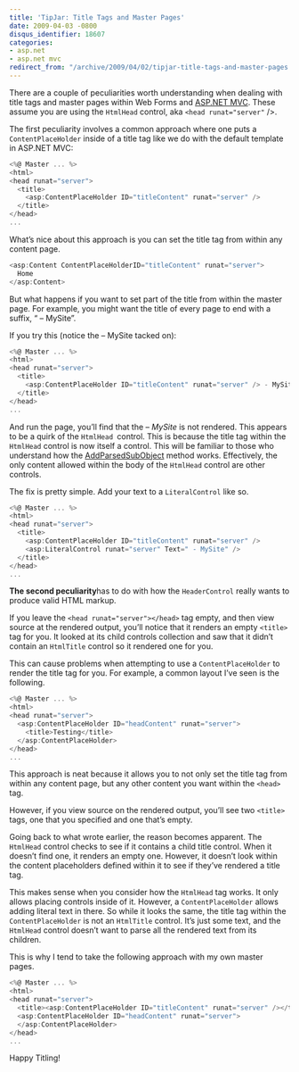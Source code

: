 ```yaml
---
title: 'TipJar: Title Tags and Master Pages'
date: 2009-04-03 -0800
disqus_identifier: 18607
categories:
- asp.net
- asp.net mvc
redirect_from: "/archive/2009/04/02/tipjar-title-tags-and-master-pages.aspx/"
---
```


There are a couple of peculiarities worth understanding when dealing
with title tags and master pages within Web Forms and [ASP.NET
MVC](http://asp.net/mvc "ASP.NET MVC"). These assume you are using the
`HtmlHead` control, aka `<head runat="server"` /\>.

The first peculiarity involves a common approach where one puts a
`ContentPlaceHolder` inside of a title tag like we do with the default
template in ASP.NET MVC:

```csharp
<%@ Master ... %>
<html>
<head runat="server">
  <title>
    <asp:ContentPlaceHolder ID="titleContent" runat="server" />
  </title>
</head>
...
```

What’s nice about this approach is you can set the title tag from within
any content page.

```csharp
<asp:Content ContentPlaceHolderID="titleContent" runat="server">
  Home
</asp:Content>
```

But what happens if you want to set part of the title from within the
master page. For example, you might want the title of every page to end
with a suffix, “ – MySite”.

If you try this (notice the – MySite tacked on):

```csharp
<%@ Master ... %>
<html>
<head runat="server">
  <title>
    <asp:ContentPlaceHolder ID="titleContent" runat="server" /> - MySite
  </title>
</head>
...
```

And run the page, you’ll find that the *– MySite* is not rendered. This
appears to be a quirk of the `HtmlHead `control. This is because the
title tag within the `HtmlHead` control is now itself a control. This
will be familiar to those who understand how the
[AddParsedSubObject](http://msdn.microsoft.com/en-us/library/system.web.ui.control.addparsedsubobject.aspx "AddParsedSubObject on MSDN")
method works. Effectively, the only content allowed within the body of
the `HtmlHead` control are other controls.

The fix is pretty simple. Add your text to a `LiteralControl` like so.

```csharp
<%@ Master ... %>
<html>
<head runat="server">
  <title>
    <asp:ContentPlaceHolder ID="titleContent" runat="server" /> 
    <asp:LiteralControl runat="server" Text=" - MySite" />
  </title>
</head>
...
```

**The second peculiarity**has to do with how the `HeaderControl` really
wants to produce valid HTML markup.

If you leave the `<head runat="server"></head>` tag empty, and then view
source at the rendered output, you’ll notice that it renders an empty
`<title>` tag for you. It looked at its child controls collection and
saw that it didn’t contain an `HtmlTitle` control so it rendered one for
you.

This can cause problems when attempting to use a `ContentPlaceHolder` to
render the title tag for you. For example, a common layout I’ve seen is
the following.

```csharp
<%@ Master ... %>
<html>
<head runat="server">
  <asp:ContentPlaceHolder ID="headContent" runat="server"> 
    <title>Testing</title>  
  </asp:ContentPlaceHolder>
</head>
...
```

This approach is neat because it allows you to not only set the title
tag from within any content page, but any other content you want within
the `<head>` tag.

However, if you view source on the rendered output, you’ll see two
`<title>` tags, one that you specified and one that’s empty.

Going back to what wrote earlier, the reason becomes apparent. The
`HtmlHead` control checks to see if it contains a child title control.
When it doesn’t find one, it renders an empty one. However, it doesn’t
look within the content placeholders defined within it to see if they’ve
rendered a title tag.

This makes sense when you consider how the `HtmlHead` tag works. It only
allows placing controls inside of it. However, a `ContentPlaceHolder`
allows adding literal text in there. So while it looks the same, the
title tag within the `ContentPlaceHolder` is not an `HtmlTitle` control.
It’s just some text, and the `HtmlHead` control doesn’t want to parse
all the rendered text from its children.

This is why I tend to take the following approach with my own master
pages.

```csharp
<%@ Master ... %>
<html>
<head runat="server">
  <title><asp:ContentPlaceHolder ID="titleContent" runat="server" /></title>
  <asp:ContentPlaceHolder ID="headContent" runat="server"> 
  </asp:ContentPlaceHolder>
</head>
...
```

Happy Titling!

